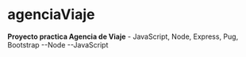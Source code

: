 # agenciaViaje
**Proyecto practica Agencia de Viaje** - JavaScript, Node, Express, Pug, Bootstrap
--Node
--JavaScript
